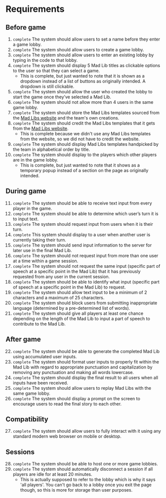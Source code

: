 # Requirements

## Before game
1. `complete` The system should allow users to set a name before they enter a game lobby. 
2. `complete` The system should allow users to create a game lobby.
3. `complete` The system should allow users to enter an existing lobby by typing in the code to that lobby.
4. `complete` The system should display 5 Mad Lib titles as clickable options to the user so that they can select a game.
    - This is complete, but just wanted to note that it is shown as a dropdown instead of a list of buttons as originally intended. A dropdown is still clickable.
5. `complete` The system should allow the user who created the lobby to start the game once they’ve selected a Mad Lib.
6. `complete` The system should not allow more than 4 users in the same game lobby.
7. `complete` The system should store the Mad Libs templates sourced from the [Mad Libs website](https://www.madlibs.com/) and the team's own creations.
8. `complete` The system should credit the Mad Libs templates that it gets from the [Mad Libs website](https://www.madlibs.com/).
    - This is complete because we didn't use any Mad Libs templates from the website, so we did not have to credit the website.
9. `complete` The system should display Mad Libs templates handpicked by the team in alphabetical order by title.
10. `complete` The system should display to the players which other players are in the game lobby.
    - This is complete, but just wanted to note that it shows as a temporary popup instead of a section on the page as originally intended.

## During game
11. `complete` The system should be able to receive text input from every player in the game.
12. `complete` The system should be able to determine which user’s turn it is to input text.
13. `complete` The system should request input from users when it is their turn.
14. `complete` This system should display to a user when another user is currently taking their turn.
15. `complete` The system should send input information to the server for later use in the final Mad Lib.
16. `complete` The system should not request input from more than one user at a time within a game session.
17. `complete` The system should not request the same input (specific part of speech at a specific point in the Mad Lib) that it has previously requested from any user in the current session.
18. `complete` The system should be able to identify what input (specific part of speech at a specific point in the Mad Lib) to request.
19. `complete` The system should allow text input to be a minimum of 2 characters and a maximum of 25 characters.
20. `complete` The system should block users from submitting inappropriate language (determined by a pre-determined list of words).
21. `complete` The system should give all players at least one chance depending on the length of the Mad Lib to input a part of speech to contribute to the Mad Lib.

## After game
22. `complete` The system should be able to generate the completed Mad Lib using accumulated user inputs.
23. `complete` The system should format user inputs to properly fit within the Mad Lib with regard to appropriate punctuation and capitalization by removing any punctuation and making all words lowercase.
24. `complete` The system should display the final result to all users when all inputs have been received.
25. `complete` The system should allow users to replay Mad Libs with the same game lobby.
26. `complete` The system should display a prompt on the screen to encourage users to read the final story to each other.

## Compatibility
27. `complete` The system should allow users to fully interact with it using any standard modern web browser on mobile or desktop.

## Sessions
28. `complete` The system should be able to host one or more game lobbies.
29. `complete` The system should automatically disconnect a session if all players are idle for at least 20 minutes.
    - This is actually supposed to refer to the lobby which is why it says 'all players'. You can't go back to a lobby once you exit the page though, so this is more for storage than user purposes.
